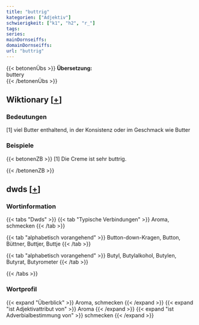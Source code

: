 ```yaml
---
title: "buttrig"
kategorien: ["Adjektiv"]
schwierigkeit: ["k1", "h2", "r_"]
tags:
series:
mainDornseiffs:
domainDornseiffs:
url: "buttrig"
---
```


{{< betonenÜbs >}}
**Übersetzung:**  
buttery  
{{< /betonenÜbs >}}

## Wiktionary [[+](https://de.wiktionary.org/wiki/buttrig)]

### Bedeutungen
[1] viel Butter enthaltend, in der Konsistenz oder im Geschmack wie Butter  

### Beispiele
{{< betonenZB >}}
[1] Die Creme ist sehr buttrig.  

{{< /betonenZB >}}


## dwds [[+](https://www.dwds.de/wb/buttrig)]

### Wortinformation
{{< tabs "Dwds" >}}
{{< tab "Typische Verbindungen" >}}
Aroma, schmecken
{{< /tab >}}

{{< tab "alphabetisch vorangehend" >}}
Button-down-Kragen, Button, Büttner, Buttjer, Buttje
{{< /tab >}}

{{< tab "alphabetisch vorangehend" >}}
Butyl, Butylalkohol, Butylen, Butyrat, Butyrometer
{{< /tab >}}

{{< /tabs >}}

### Wortprofil
{{< expand "Überblick" >}} Aroma, schmecken {{< /expand >}}
{{< expand "ist Adjektivattribut von" >}} Aroma {{< /expand >}}
{{< expand "ist Adverbialbestimmung von" >}} schmecken {{< /expand >}}

